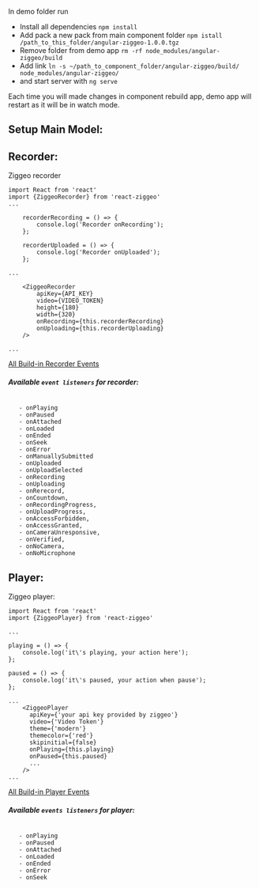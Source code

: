 In demo folder run 
- Install all dependencies `npm install`
- Add pack a new pack from main component folder `npm istall /path_to_this_folder/angular-ziggeo-1.0.0.tgz`
- Remove folder from demo app `rm -rf node_modules/angular-ziggeo/build`
- Add link `ln -s ~/path_to_component_folder/angular-ziggeo/build/ node_modules/angular-ziggeo/`
- and start server with `ng serve`

Each time you will made changes in component rebuild app, demo app will restart as it will be in watch mode.

## Setup Main Model:

## Recorder:
Ziggeo recorder

```$xslt
import React from 'react'
import {ZiggeoRecorder} from 'react-ziggeo'
...

    recorderRecording = () => {
        console.log('Recorder onRecording');
    };

    recorderUploaded = () => {
        console.log('Recorder onUploaded');
    };

...

    <ZiggeoRecorder
        apiKey={API_KEY}
        video={VIDEO_TOKEN}
        height={180}
        width={320}
        onRecording={this.recorderRecording}
        onUploading={this.recorderUploading}
    />

...
```
[All Build-in Recorder Events](https://github.com/Ziggeo/react-ziggeo/#available-events-for-recorder)

##### Available `event listeners` for recorder:

```react2html

   - onPlaying
   - onPaused
   - onAttached
   - onLoaded
   - onEnded
   - onSeek
   - onError
   - onManuallySubmitted
   - onUploaded
   - onUploadSelected
   - onRecording
   - onUploading
   - onRerecord,
   - onCountdown,
   - onRecordingProgress,
   - onUploadProgress,
   - onAccessForbidden,
   - onAccessGranted,
   - onCameraUnresponsive,
   - onVerified,
   - onNoCamera,
   - onNoMicrophone
```


## Player:

Ziggeo player:

```$xslt
import React from 'react'
import {ZiggeoPlayer} from 'react-ziggeo'

...

playing = () => {
    console.log('it\'s playing, your action here');
};

paused = () => {
    console.log('it\'s paused, your action when pause');
};

...
    <ZiggeoPlayer
      apiKey={'your api key provided by ziggeo'}
      video={'Video Token'}
      theme={'modern'}
      themecolor={'red'}
      skipinitial={false}
      onPlaying={this.playing}
      onPaused={this.paused}
      ...
    />
...
```
[All Build-in Player Events](https://github.com/Ziggeo/react-ziggeo/#available-events-for-player)

##### Available `events listeners` for player:
```react2html

   - onPlaying
   - onPaused
   - onAttached
   - onLoaded
   - onEnded
   - onError
   - onSeek
```
